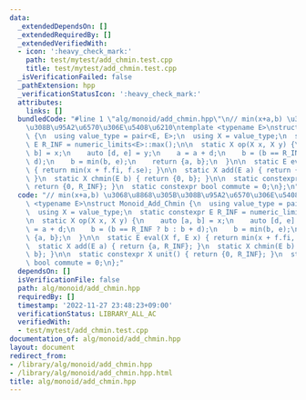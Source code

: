 ```yaml
---
data:
  _extendedDependsOn: []
  _extendedRequiredBy: []
  _extendedVerifiedWith:
  - icon: ':heavy_check_mark:'
    path: test/mytest/add_chmin.test.cpp
    title: test/mytest/add_chmin.test.cpp
  _isVerificationFailed: false
  _pathExtension: hpp
  _verificationStatusIcon: ':heavy_check_mark:'
  attributes:
    links: []
  bundledCode: "#line 1 \"alg/monoid/add_chmin.hpp\"\n// min(x+a,b) \u3068\u8868\u305B\
    \u308B\u95A2\u6570\u306E\u5408\u6210\ntemplate <typename E>\nstruct Monoid_Add_Chmin\
    \ {\n  using value_type = pair<E, E>;\n  using X = value_type;\n  static constexpr\
    \ E R_INF = numeric_limits<E>::max();\n\n  static X op(X x, X y) {\n    auto [a,\
    \ b] = x;\n    auto [d, e] = y;\n    a = a + d;\n    b = (b == R_INF ? b : b +\
    \ d);\n    b = min(b, e);\n    return {a, b};\n  }\n\n  static E eval(X f, E x)\
    \ { return min(x + f.fi, f.se); }\n\n  static X add(E a) { return {a, R_INF};\
    \ }\n  static X chmin(E b) { return {0, b}; }\n\n  static constexpr X unit() {\
    \ return {0, R_INF}; }\n  static constexpr bool commute = 0;\n};\n"
  code: "// min(x+a,b) \u3068\u8868\u305B\u308B\u95A2\u6570\u306E\u5408\u6210\ntemplate\
    \ <typename E>\nstruct Monoid_Add_Chmin {\n  using value_type = pair<E, E>;\n\
    \  using X = value_type;\n  static constexpr E R_INF = numeric_limits<E>::max();\n\
    \n  static X op(X x, X y) {\n    auto [a, b] = x;\n    auto [d, e] = y;\n    a\
    \ = a + d;\n    b = (b == R_INF ? b : b + d);\n    b = min(b, e);\n    return\
    \ {a, b};\n  }\n\n  static E eval(X f, E x) { return min(x + f.fi, f.se); }\n\n\
    \  static X add(E a) { return {a, R_INF}; }\n  static X chmin(E b) { return {0,\
    \ b}; }\n\n  static constexpr X unit() { return {0, R_INF}; }\n  static constexpr\
    \ bool commute = 0;\n};"
  dependsOn: []
  isVerificationFile: false
  path: alg/monoid/add_chmin.hpp
  requiredBy: []
  timestamp: '2022-11-27 23:48:23+09:00'
  verificationStatus: LIBRARY_ALL_AC
  verifiedWith:
  - test/mytest/add_chmin.test.cpp
documentation_of: alg/monoid/add_chmin.hpp
layout: document
redirect_from:
- /library/alg/monoid/add_chmin.hpp
- /library/alg/monoid/add_chmin.hpp.html
title: alg/monoid/add_chmin.hpp
---
```

